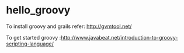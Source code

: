hello_groovy
============
To install groovy and grails refer: http://gvmtool.net/

To get started groovy :http://www.javabeat.net/introduction-to-groovy-scripting-language/
